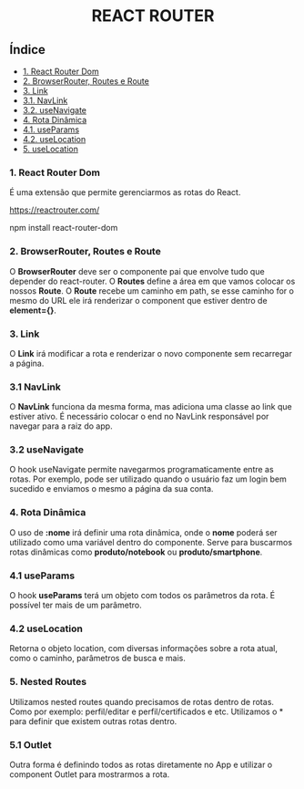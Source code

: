 <div align="center">

# REACT ROUTER
</div>


## Índice
- [1. React Router Dom](#1-react-router-dom)
- [2. BrowserRouter, Routes e Route](#2-browserrouter-routes-e-route)
- [3. Link](#3-link)
- [3.1. NavLink](#31-navlink)
- [3.2. useNavigate](#32-usenavigate)
- [4. Rota Dinâmica](#4-rota-dinâmica)
- [4.1. useParams](#41-useparams)
- [4.2. useLocation](#42-uselocation)
- [5. useLocation](#42-uselocation)

### 1. React Router Dom
É uma extensão que permite gerenciarmos as rotas do React.

https://reactrouter.com/

npm install react-router-dom

### 2. BrowserRouter, Routes e Route
O **BrowserRouter** deve ser o componente pai que envolve tudo que depender do react-router. O **Routes** define a área em que vamos colocar os nossos **Route**. O **Route** recebe um caminho em path, se esse caminho for o mesmo do URL ele irá renderizar o component que estiver dentro de **element={}**.

### 3. Link
O **Link** irá modificar a rota e renderizar o novo componente sem recarregar a página.
### 3.1 NavLink
O **NavLink** funciona da mesma forma, mas adiciona uma classe ao link que estiver ativo. É necessário colocar o end no NavLink responsável por navegar para a raiz do app.
### 3.2 useNavigate
O hook useNavigate permite navegarmos programaticamente entre as rotas. Por exemplo, pode ser utilizado quando o usuário faz um login bem sucedido e enviamos o mesmo a página da sua conta.

### 4. Rota Dinâmica
O uso de **:nome** irá definir uma rota dinâmica, onde o **nome** poderá ser utilizado como uma variável dentro do componente. Serve para buscarmos rotas dinâmicas como **produto/notebook** ou **produto/smartphone**.
### 4.1 useParams
O hook **useParams** terá um objeto com todos os parâmetros da rota. É possível ter mais de um parâmetro.
### 4.2 useLocation
Retorna o objeto location, com diversas informações sobre a rota atual, como o caminho, parâmetros de busca e mais.

### 5. Nested Routes
Utilizamos nested routes quando precisamos de rotas dentro de rotas. Como por exemplo: perfil/editar e perfil/certificados e etc. Utilizamos o \* para definir que existem outras rotas dentro.
### 5.1 Outlet
Outra forma é definindo todos as rotas diretamente no App e utilizar o component Outlet para mostrarmos a rota.
